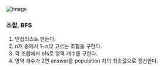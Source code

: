 ![image](https://user-images.githubusercontent.com/33195517/192456152-05be2619-2899-4477-a541-954d644db64a.png)
### 조합, BFS

1. 인접리스트 만든다.
2. n개 중에서 1~n/2 고르는 조합을 구한다.
3. 각 조합에서 bfs로 영역 개수를 구한다.
4. 영역 개수가 2면 answer를 population 차의 최솟값으로 갱신한다.
